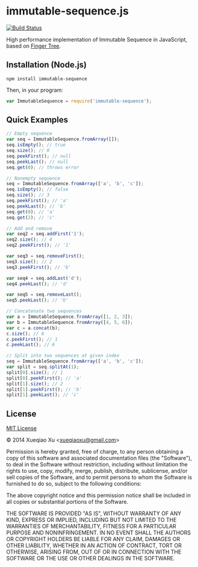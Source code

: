 # immutable-sequence.js

[![Build Status](https://travis-ci.org/qiao/immutable-sequence.js.svg?branch=master)](https://travis-ci.org/qiao/immutable-sequence.js)

High performance implementation of Immutable Sequence in JavaScript, based on [Finger Tree](https://github.com/qiao/fingertree.js).

## Installation (Node.js)

```
npm install immutable-sequence
```

Then, in your program:

```javascript
var ImmutableSequence = require('immutable-sequence');
```

## Quick Examples

```javascript
// Empty sequence
var seq = ImmutableSequence.fromArray([]);
seq.isEmpty(); // true
seq.size(); // 0
seq.peekFirst(); // null
seq.peekLast(); // null
seq.get(0); // throws error

// Nonempty sequence
seq = ImmutableSequence.fromArray(['a', 'b', 'c']);
seq.isEmpty(); // false
seq.size(); // 3
seq.peekFirst(); // 'a'
seq.peekLast(); // 'b'
seq.get(0); // 'a'
seq.get(2); // 'c'

// Add and remove
var seq2 = seq.addFirst('1');
seq2.size(); // 4
seq2.peekFirst(); // '1'

var seq3 = seq.removeFirst();
seq3.size(); // 2
seq3.peekFirst(); // 'b'

var seq4 = seq.addLast('d');
seq4.peekLast(); // 'd'

var seq5 = seq.removeLast();
seq5.peekLast(); // 'b'

// Concatenate two sequences
var a = ImmutableSequence.fromArray([1, 2, 3]);
var b = ImmutableSequence.fromArray([4, 5, 6]);
var c = a.concat(b);
c.size(); // 6
c.peekFirst(); // 1
c.peekLast(); // 6

// Split into two sequences at given index
seq = ImmutableSequence.fromArray(['a', 'b', 'c']);
var split = seq.splitAt(1);
split[0].size(); // 1
split[0].peekFirst(); // 'a'
split[1].size(); // 2
split[1].peekFirst(); // 'b'
split[1].peekLast(); // 'c'
```


## License

[MIT License](http://www.opensource.org/licenses/mit-license.php)

&copy; 2014 Xueqiao Xu &lt;xueqiaoxu@gmail.com&gt;

Permission is hereby granted, free of charge, to any person obtaining a copy of this software and associated documentation files (the "Software"), to deal in the Software without restriction, including without limitation the rights to use, copy, modify, merge, publish, distribute, sublicense, and/or sell copies of the Software, and to permit persons to whom the Software is furnished to do so, subject to the following conditions:

The above copyright notice and this permission notice shall be included in all copies or substantial portions of the Software.

THE SOFTWARE IS PROVIDED "AS IS", WITHOUT WARRANTY OF ANY KIND, EXPRESS OR IMPLIED, INCLUDING BUT NOT LIMITED TO THE WARRANTIES OF MERCHANTABILITY, FITNESS FOR A PARTICULAR PURPOSE AND NONINFRINGEMENT. IN NO EVENT SHALL THE AUTHORS OR COPYRIGHT HOLDERS BE LIABLE FOR ANY CLAIM, DAMAGES OR OTHER LIABILITY, WHETHER IN AN ACTION OF CONTRACT, TORT OR OTHERWISE, ARISING FROM, OUT OF OR IN CONNECTION WITH THE SOFTWARE OR THE USE OR OTHER DEALINGS IN THE SOFTWARE.
